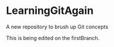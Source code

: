 # LearningGitAgain
A new repository to brush up Git concepts

This is being edited on the firstBranch.
